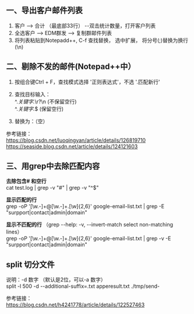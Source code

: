 ## 一、导出客户邮件列表
1. 客户 --> 合计 （最底部33行） --双击统计数量，打开客户列表
2. 全选客户 --> EDM群发 --> 复制群邮件列表  
3. 将列表粘贴到Notepadd++, C-f 查找替换， 选中扩展， 将分号(;)替换为换行(\n)

## 二、剔除不发的邮件(Notepad++中）
1. 按组合键Ctrl + F，查找模式选择 '正则表达式'，不选 '.匹配新行'

2. 查找目标输入：  
 ^.*关键字.*\r?\n    (不保留空行)  
 ^.*关键字.*$        (保留空行)  

4. 替换为：（空）

参考链接：  
https://blog.csdn.net/luoqingyan/article/details/126819710  
https://seaside.blog.csdn.net/article/details/124121603

## 三、用grep中去除匹配内容
**去除包含#  和空行**  
cat test.log | grep -v "#" | grep -v "^$"

**显示匹配的行**  
grep -oP '[\w.-]+@[\w.-]+\.[\w]{2,6}' google-email-list.txt  | grep -E "surpport|contact|admin|domain"

**显示不匹配的行** （grep --help: -v, --invert-match        select non-matching lines）  
grep -oP '[\w.-]+@[\w.-]+\.[\w]{2,6}' google-email-list.txt  | grep -v -E "surpport|contact|admin|domain"

## split 切分文件
说明：-d 数字 （默认是2位，可以-a 数字）  
split -l 500 -d --additional-suffix=.txt  apperesult.txt ./tmp/send-

参考链接：  
https://blog.csdn.net/h4241778/article/details/122527463


